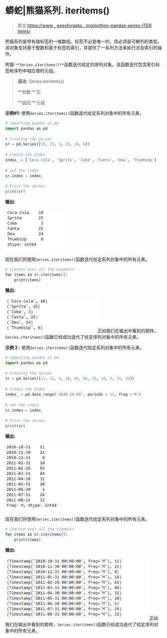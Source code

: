 # 蟒蛇|熊猫系列. iteritems()

> 原文:[https://www . geesforgeks . org/python-pandas-series-ITER items/](https://www.geeksforgeeks.org/python-pandas-series-iteritems/)

熊猫系列是带有轴标签的一维数组。标签不必是唯一的，但必须是可散列的类型。该对象支持基于整数和基于标签的索引，并提供了一系列方法来执行涉及索引的操作。

熊猫 `**Series.iteritems()**`函数迭代给定的序列对象。该函数迭代包含索引标签和序列中相应值的元组。

> **语法:** Series.iteritems()
> 
> **参数:**无
> 
> **返回:**元组

**示例#1:** 使用`Series.iteritems()`函数迭代给定系列对象中的所有元素。

```py
# importing pandas as pd
import pandas as pd

# Creating the Series
sr = pd.Series([10, 25, 3, 25, 24, 6])

# Create the Index
index_ = ['Coca Cola', 'Sprite', 'Coke', 'Fanta', 'Dew', 'ThumbsUp']

# set the index
sr.index = index_

# Print the series
print(sr)
```

**输出:**

![](img/1f53af828e1a9600b255c9201272ff8a.png)

现在我们将使用`Series.iteritems()`函数迭代给定系列对象中的所有元素。

```py
# iterate over all the elements
for items in sr.iteritems():
    print(items)
```

**输出:**

![](img/cfebf19e2610a8ecfdf722b5d52969b8.png)
正如我们在输出中看到的那样，`Series.iteritems()`函数已经成功迭代了给定序列对象中的所有元素。

**示例 2 :** 使用`Series.iteritems()`函数迭代给定系列对象中的所有元素。

```py
# importing pandas as pd
import pandas as pd

# Creating the Series
sr = pd.Series([11, 21, 8, 18, 65, 84, 32, 10, 5, 24, 32])

# Create the Index
index_ = pd.date_range('2010-10-09', periods = 11, freq ='M')

# set the index
sr.index = index_

# Print the series
print(sr)
```

**输出:**

![](img/d802fff53d44d7ac54163df1b280b24d.png)

现在我们将使用`Series.iteritems()`函数迭代给定系列对象中的所有元素。

```py
# iterate over all the elements
for items in sr.iteritems():
    print(items)
```

**输出:**

![](img/c6d02dda21b58de536edc9307f319e40.png)
正如我们在输出中看到的那样，`Series.iteritems()`函数已经成功迭代了给定序列对象中的所有元素。